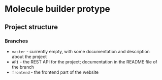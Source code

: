 # Molecule builder protype

## Project structure

### Branches
- `master` - currently empty, with some documentation and description about the project
- `API` - the REST API for the project; documentation in the README file of the branch
- `frontend` - the frontend part of the website
